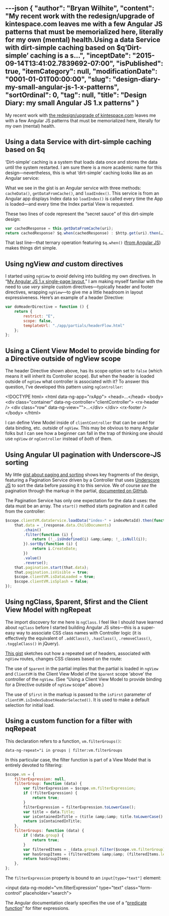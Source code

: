 ---json
{
  "author": "Bryan Wilhite",
  "content": "My recent work with the redesign/upgrade of kintespace.com leaves me with a few Angular JS patterns that must be memorialized here, literally for my own (mental) health.Using a data Service with dirt-simple caching based on $q‘Dirt-simple’ caching is a s...",
  "inceptDate": "2015-09-14T13:41:02.7839692-07:00",
  "isPublished": true,
  "itemCategory": null,
  "modificationDate": "0001-01-01T00:00:00",
  "slug": "design-diary-my-small-angular-js-1-x-patterns",
  "sortOrdinal": 0,
  "tag": null,
  "title": "Design Diary: my small Angular JS 1.x patterns"
}
---

My recent work with [the redesign/upgrade of kintespace.com](http://codepen.io/rasx/pen/dPoPbV) leaves me with a few Angular JS patterns that must be memorialized here, literally for my own (mental) health.

## Using a data Service with dirt-simple caching based on $q

‘Dirt-simple’ caching is a system that loads data once and stores the data until the system restarted. I am sure there is a more academic name for this design—nevertheless, this is what ‘dirt-simple’ caching looks like as an Angular service:

<script src="https://gist.github.com/BryanWilhite/22c7416b5bba10873546.js"></script>

What we see in the gist is an Angular service with three methods: `cacheData()`, `getDataFromCache()`, and `loadIndex()`. This service is from an Angular app displays Index data so `loadIndex()` is called every time the App is loaded—and every time the Index partial View is requested.

These two lines of code represent the “secret sauce” of this dirt-simple design:

```javascript
var cachedResponse = this.getDataFromCache(uri);
return cachedResponse? $q.when(cachedResponse) : $http.get(uri).then(…);
```

That last line—that ternary operation featuring `$q.when()` ([from Angular JS](https://docs.angularjs.org/api/ng/service/$q)) makes things dirt simple.

## Using ngView *and* custom directives

I started using `ngView` to *avoid* delving into building my own directives. In “[My Angular JS 1.x single-page layout](http://songhayblog.azurewebsites.net/),” I am making myself familiar with the need to use *very* simple custom directives—typically header and footer directives, wrapping `ngView`—to give me a little headroom in layout expressiveness. Here’s an example of a header Directive:

```javascript
var doHeaderDirective = function () {
    return {
        restrict: "E",
        scope: false,
        templateUrl: "./app/partials/headerFlow.html"
    };
};
```

## Using a Client View Model to provide binding for a Directive outside of ngView scope

The header Directive shown above, has its scope option set to `false` (which means it will inherit its Controller scope). But when the header is loaded outside of `ngView` what controller is associated with it? To answer this question, I’ve developed this pattern using `ngController`:

&lt;!DOCTYPE html&gt;
&lt;html data-ng-app="rxApp"&gt;
&lt;head&gt;…&lt;/head&gt;
&lt;body&gt;
&lt;div class="container" data-ng-controller="clientController"&gt;
    &lt;rx-header /&gt;
    &lt;div class="row" data-ng-view=""&gt;…&lt;/div&gt;
&lt;/div&gt;
&lt;rx-footer /&gt;
&lt;/body&gt;
&lt;/html&gt;

I can define View Model inside of `clientController` that can be used for data binding, etc. *outside* of `ngView`. This may be obvious to many Angular folks but I can see how a beginner can fall in the trap of thinking one should use `ngView` *or* `ngController` instead of *both* of them.

## Using Angular UI pagination with Underscore-JS sorting

My little [gist about paging and sorting](https://gist.github.com/BryanWilhite/5a634fd6ce237d6d0107) shows key fragments of the design, featuring a Pagination Service driven by a Controller that uses [Underscore JS](http://underscorejs.org/) to sort the data before passing it to this service. We of course *see* the pagination through the markup in the partial, [documented on GitHub](http://angular-ui.github.io/bootstrap/).

The Pagination Service has only one expectation for the data it uses: the data must be an array. The `start()` method starts pagination and it called from the controller:

```javascript
$scope.clientVM.dataService.loadData("index-" + indexMetaId).then(function (response) {
    that.data = _(response.data.ChildDocuments)
        .chain()
        .filter(function (i) {
            return (!_.isUndefined(i) &amp;&amp; !_.isNull(i));
        }).sortBy(function (i) {
            return i.CreateDate;
        })
        .value()
        .reverse();
    that.pagination.start(that.data);
    that.pagination.isVisible = true;
    $scope.clientVM.isDataLoaded = true;
    $scope.clientVM.isSplash = false;
});
```

## Using ngClass, $parent, $first and the Client View Model with ngRepeat

The import discovery for me here is `ngClass`. I feel like I should have learned about `ngClass` before I started building Angular JS sites—this is a super-easy way to associate CSS class names with Controller logic (it is effectively the equivalent of `.addClass()`, `.hasClass()`, `.removeClass()`, `.toggleClass()` in jQuery).

[This gist](https://gist.github.com/BryanWilhite/0b0484102980acf5ccb2) sketches out how a repeated set of headers, associated with `ngView` routes, changes CSS classes based on the route: 

<script src="https://gist.github.com/BryanWilhite/0b0484102980acf5ccb2.js"></script>

The use of `$parent` in the partial implies that the partial is loaded in `ngView` and `ClientVM` is the Client View Model of the `$parent` scope ‘above’ the controller of the `ngView`. (See “Using a Client View Model to provide binding for a Directive outside of `ngView` scope” above.)

The use of `$first` in the markup is passed to the `isFirst` parameter of `clientVM.isIndexSubsetHeaderSelected()`. It is used to make a default selection for initial load.

## Using a custom function for a filter with nqRepeat

This declaration refers to a function, `vm.filterGroups()`:

```plaintext
data-ng-repeat="i in groups | filter:vm.filterGroups
```

In this particular case, the filter function is part of a View Model that is entirely devoted to filtering:

```javascript
$scope.vm = {
    filterExpression: null,
    filterGroup: function (data) {
        var filterExpression = $scope.vm.filterExpression;
        if (!filterExpression) {
            return true;
        }
        filterExpression = filterExpression.toLowerCase();
        var title = data.Title;
        var isContainedInTitle = (title &amp;&amp; title.toLowerCase().indexOf(filterExpression) === -1) ? false : true;
        return isContainedInTitle;
    },
    filterGroups: function (data) {
        if (!data.group) {
            return true;
        }
        var filteredItems = _(data.group).filter($scope.vm.filterGroup);
        var hasGroupItems = (filteredItems &amp;&amp; (filteredItems.length &gt; 0)) ? true : false;
        return hasGroupItems;
    },
};
```

The `filterExpression` property is bound to an `input[type="text"]` element:

&lt;input data-ng-model="vm.filterExpression" type="text" class="form-control" placeholder="search"&gt;

The Angular documentation clearly specifies the use of a “[predicate function](https://docs.angularjs.org/api/ng/filter/filter)” for filter expressions.
